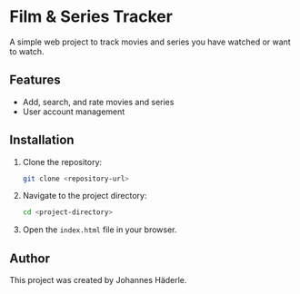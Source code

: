 # Film & Series Tracker

A simple web project to track movies and series you have watched or want to watch.

## Features

- Add, search, and rate movies and series
- User account management

## Installation

1. Clone the repository:
    ```bash
    git clone <repository-url>
    ```
2. Navigate to the project directory:
    ```bash
    cd <project-directory>
    ```
3. Open the `index.html` file in your browser.

## Author

This project was created by Johannes Häderle.
